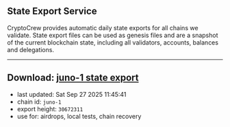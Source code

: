 ## State Export Service
CryptoCrew provides automatic daily state exports for all chains we validate. State export files can be used as genesis files and are a snapshot of the current blockchain state, including all validators, accounts, balances and delegations.

---
**Download: [juno-1 state export](https://dl-eu2.ccvalidators.com/SERVICE/juno/juno-1_export_30672311.json)**
---

- last updated: Sat Sep 27 2025 11:45:41
- chain id: `juno-1`
- export height: `30672311`
- use for: airdrops, local tests, chain recovery
